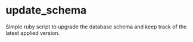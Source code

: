 update_schema
=============

Simple ruby script to upgrade the database schema and keep track of the latest applied version.
